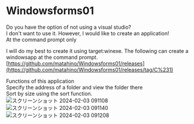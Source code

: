 # Windowsforms01
Do you have the option of not using a visual studio?<br>
I don't want to use it. However, I would like to create an application!<br>
At the command prompt only

I will do my best to create it using target:winexe.
The following can create a windowsapp at the command prompt.
[https://github.com/matahino/Windowsforms01/releases](https://github.com/matahino/Windowsforms01/releases/tag/C%231)



Functions of this application<br>
Specify the address of a folder and view the folder there<br>
Sort by size using the sort function.
![スクリーンショット 2024-02-03 091108](https://github.com/matahino/Windowsforms01/assets/96413690/58018175-5d7e-4369-a9e4-5b786500f716)
![スクリーンショット 2024-02-03 091140](https://github.com/matahino/Windowsforms01/assets/96413690/2451749c-c628-401d-a907-8c547cb0e278)
![スクリーンショット 2024-02-03 091208](https://github.com/matahino/Windowsforms01/assets/96413690/fe1fe5b6-a967-4dd1-be50-ee7db3020f52)
